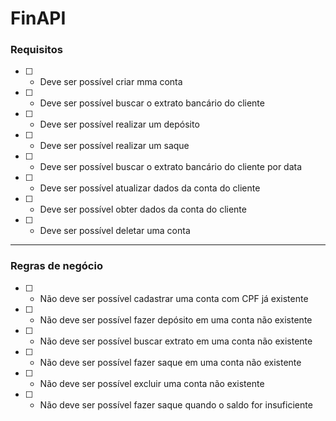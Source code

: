 # FinAPI

### Requisitos
- [ ] - Deve ser possível criar mma conta
- [ ] - Deve ser possível buscar o extrato bancário do cliente
- [ ] - Deve ser possível realizar um depósito
- [ ] - Deve ser possível realizar um saque
- [ ] - Deve ser possível buscar o extrato bancário do cliente por data
- [ ] - Deve ser possível atualizar dados da conta do cliente
- [ ] - Deve ser possível obter dados da conta do cliente
- [ ] - Deve ser possível deletar uma conta

---

### Regras de negócio
- [ ] - Não deve ser possível cadastrar uma conta com CPF já existente
- [ ] - Não deve ser possível fazer depósito em uma conta não existente
- [ ] - Não deve ser possível buscar extrato em uma conta não existente
- [ ] - Não deve ser possível fazer saque em uma conta não existente
- [ ] - Não deve ser possível excluir uma conta não existente
- [ ] - Não deve ser possível fazer saque quando o saldo for insuficiente
